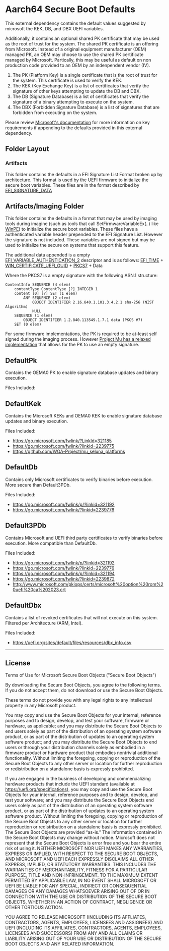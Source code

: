 # Aarch64 Secure Boot Defaults

This external dependency contains the default values suggested by microsoft the KEK, DB, and DBX UEFI variables.

Additionally, it contains an optional shared PK certificate that may be used as the root of trust for the system.
The shared PK certificate is an offering from Microsoft. Instead of a original equipment manufacturer (OEM)
managed PK, an OEM may choose to use the shared PK certificate managed by Microsoft. Partically, this may be
useful as default on non production code provided to an OEM by an indenpendent vendor (IV).

1. The PK (Platform Key) is a single certificate that is the root of trust for the system. This certificate is used
    to verify the KEK.
2. The KEK (Key Exchange Key) is a list of certificates that verify the signature of other keys attempting to update
   the DB and DBX.
3. The DB (Signature Database) is a list of certificates that verify the signature of a binary attempting to execute
   on the system.
4. The DBX (Forbidden Signature Database) is a list of signatures that are forbidden from executing on the system.

Please review [Microsoft's documentation](https://learn.microsoft.com/en-us/windows-hardware/manufacture/desktop/windows-secure-boot-key-creation-and-management-guidance?view=windows-11#15-keys-required-for-secure-boot-on-all-pcs)
for more information on key requirements if appending to the defaults provided in this external dependency.

## Folder Layout

### Artifacts
This folder contains the defaults in a EFI Signature List Format broken up by architecture. This format is used by the UEFI firmware to
initialize the secure boot variables. These files are in the format described by [EFI_SIGNATURE_DATA](https://uefi.org/specs/UEFI/2.10/32_Secure_Boot_and_Driver_Signing.html?highlight=authenticated%20variable#efi-signature-data)

## Artifacts/Imaging Folder
This folder contains the defaults in a format that may be used by imaging tools during imagine (such as tools that call
SetFirmwareVariableEx(..) like [WinPE](https://learn.microsoft.com/en-us/windows-hardware/manufacture/desktop/winpe-intro?view=windows-11))
to initialize the secure boot variables. These files have a authenticated variable header prepended to the EFI Signature List. However the
signature is not included. These variables are not signed but may be used to initialize the secure on systems that support this feature.

The additional data appended is a empty [EFI_VARIABLE_AUTHENTICATION_2](https://uefi.org/specs/UEFI/2.10/08_Services_Runtime_Services.html?highlight=efi_time#using-the-efi-variable-authentication-2-descriptor)
descriptor and is as follows:
[EFI_TIME](https://uefi.org/sites/default/files/resources/UEFI_Spec_2_8_final.pdf#page=158) +
[WIN_CERTIFICATE_UEFI_GUID](https://uefi.org/specs/UEFI/2.10/32_Secure_Boot_and_Driver_Signing.html?highlight=authenticated%20variable#win-certificate-uefi-guid) +
[PKCS7](https://tools.ietf.org/html/rfc2315#section-9.1) +
Data

Where the PKCS7 is a empty signature with the following ASN.1 structure:
```text
ContentInfo SEQUENCE (4 elem)
    contentType ContentType [?] INTEGER 1
    content [0] [?] SET (1 elem)
        ANY SEQUENCE (2 elem)
            OBJECT IDENTIFIER 2.16.840.1.101.3.4.2.1 sha-256 (NIST Algorithm)
            NULL
    SEQUENCE (1 elem)
        OBJECT IDENTIFIER 1.2.840.113549.1.7.1 data (PKCS #7)
    SET (0 elem)
```

For some firmware implementations, the PK is required to be at-least self signed during the imaging process.
However [Project Mu has a relaxed implementation](https://github.com/microsoft/mu_tiano_plus/blob/5c96768c404d1e4e32b1fea6bfd83e588c0f5d67/SecurityPkg/Library/AuthVariableLib/AuthService.c#L656C13-L656C52)
that allows for the PK to use an empty signature.


## DefaultPk

Contains the OEMA0 PK to enable signature database updates and binary execution.

Files Included:


## DefaultKek

Contains the Microsoft KEKs and OEMA0 KEK to enable signature database updates and binary execution.

Files Included:

* <https://go.microsoft.com/fwlink/?LinkId=321185>
* <https://go.microsoft.com/fwlink/?linkid=2239775>
* <https://github.com/WOA-Project/mu_seluna_platforms>

## DefaultDb

Contains only Microsoft certificates to verify binaries before execution. More secure than Default3PDb.

Files Included:

* <https://go.microsoft.com/fwlink/p/?linkid=321192>
* <https://go.microsoft.com/fwlink/?linkid=2239776>

## Default3PDb

Contains Microsoft and UEFI third party certificates to verify binaries before execution. More compatible than
DefaultDb.

Files Included:

* <https://go.microsoft.com/fwlink/p/?linkid=321192>
* <https://go.microsoft.com/fwlink/?linkid=2239776>
* <https://go.microsoft.com/fwlink/p/?linkid=321194>
* <https://go.microsoft.com/fwlink/?linkid=2239872>
* <http://www.microsoft.com/pkiops/certs/microsoft%20option%20rom%20uefi%20ca%202023.crt>

## DefaultDbx

Contains a list of revoked certificates that will not execute on this system. Filtered per Architecture (ARM, Intel).

Files Included:

* <https://uefi.org/sites/default/files/resources/dbx_info.csv>

---

## License

Terms of Use for Microsoft Secure Boot Objects ("Secure Boot Objects")

By downloading the Secure Boot Objects, you agree to the following terms.
If you do not accept them, do not download or use the Secure Boot Objects.

These terms do not provide you with any legal rights to any intellectual
property in any Microsoft product.

You may copy and use the Secure Boot Objects for your internal, reference
purposes and to design, develop, and test your software, firmware or hardware,
as applicable; and you may distribute the Secure Boot Objects to end users
solely as part of the distribution of an operating system software product, or
as part of the distribution of updates to an operating system software product;
and you may distribute the Secure Boot Objects to end users or through your
distribution channels solely as embodied in a firmware product or hardware
product that embodies nontrivial additional functionality. Without limiting the
foregoing, copying or reproduction of the Secure Boot Objects to any other
server or location for further reproduction or redistribution on a standalone
basis is expressly prohibited.

If you are engaged in the business of developing and commercializing hardware
products that include the UEFI standard
(available at https://uefi.org/specifications), you may copy and use the Secure
Boot Objects for your internal, reference purposes and to design, develop, and
test your software; and you may distribute the Secure Boot Objects end users
solely as part of the distribution of an operating system software product, or
as part of the distribution of updates to an operating system software product.
Without limiting the foregoing, copying or reproduction of the Secure Boot
Objects to any other server or location for further reproduction or
redistribution on a standalone basis is expressly prohibited.
The Secure Boot Objects are provided “as-is.” The information contained in the
Secure Boot Objects may change without notice.  Microsoft does not represent
that the Secure Boot Objects is error free and you bear the entire risk of
using it.  NEITHER MICROSOFT NOR UEFI MAKES ANY WARRANTIES, EXPRESS OR IMPLIED,
WITH RESPECT TO THE SECURE BOOT OBJECTS, AND MICROSOFT AND UEFI EACH EXPRESSLY
DISCLAIMS ALL OTHER EXPRESS, IMPLIED, OR STATUTORY WARRANTIES.  THIS INCLUDES
THE WARRANTIES OF MERCHANTABILITY, FITNESS FOR A PARTICULAR PURPOSE, TITLE AND
NON-INFRINGEMENT.
TO THE MAXIMUM EXTENT PERMITTED BY APPLICABLE LAW, IN NO EVENT SHALL MICROSOFT
OR UEFI BE LIABLE FOR ANY SPECIAL, INDIRECT OR CONSEQUENTIAL DAMAGES OR ANY
DAMAGES WHATSOEVER ARISING OUT OF OR IN CONNECTION WITH THE USE OR DISTRIBUTION
OF THE SECURE BOOT OBJECTS, WHETHER IN AN ACTION OF CONTRACT, NEGLIGENCE OR
OTHER TORTIOUS ACTION.

YOU AGREE TO RELEASE MICROSOFT (INCLUDING ITS AFFLIATES, CONTRACTORS, AGENTS,
EMPLOYEES, LICENSEES AND ASSIGNEES) AND UEFI (INCLUDING ITS AFFILIATES,
CONTRACTORS, AGENTS, EMPLOYEES, LICENSEES AND SUCCESSORS) FROM ANY AND ALL
CLAIMS OR LIABILITY ARISING OUT OF YOUR USE OR DISTRIBUTION OF THE SECURE
BOOT OBJECTS AND ANY RELATED INFORMATION.
